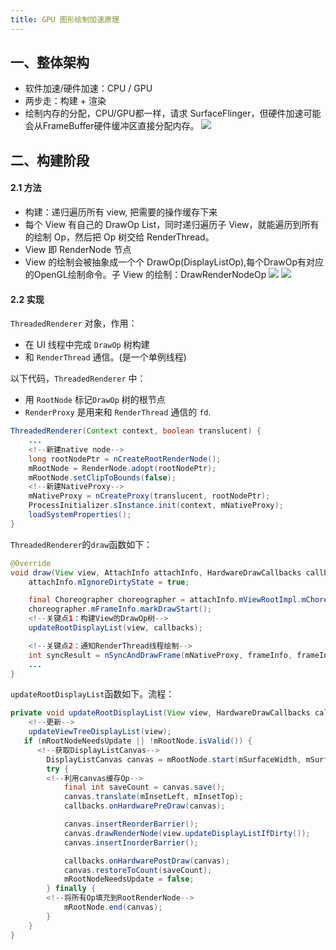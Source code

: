 ```yaml
---
title: GPU 图形绘制加速原理
---
```

## 一、整体架构
- 软件加速/硬件加速：CPU / GPU
- 两步走：构建 + 渲染
- 绘制内存的分配，CPU/GPU都一样，请求 SurfaceFlinger，但硬件加速可能会从FrameBuffer硬件缓冲区直接分配内存。
![](https://upload-images.jianshu.io/upload_images/1460468-22e4b5bba04b472b.jpg?imageMogr2/auto-orient/strip|imageView2/2/format/webp)
## 二、构建阶段
#### 2.1 方法
- 构建：递归遍历所有 view, 把需要的操作缓存下来
- 每个 View 有自己的 DrawOp List，同时递归遍历子 View，就能遍历到所有的绘制 Op，然后把 Op 树交给 RenderThread。
- View 即 RenderNode 节点
- View 的绘制会被抽象成一个个 DrawOp(DisplayListOp),每个DrawOp有对应的OpenGL绘制命令。子 View 的绘制：DrawRenderNodeOp
![](https://upload-images.jianshu.io/upload_images/1460468-d546b6e86e2a1f30.png?imageMogr2/auto-orient/strip|imageView2/2/w/1200/format/webp)
![](https://upload-images.jianshu.io/upload_images/1460468-1f3c83ffb4e74889.jpg?imageMogr2/auto-orient/strip|imageView2/2/format/webp)

#### 2.2 实现
`ThreadedRenderer` 对象，作用：
- 在 UI 线程中完成 `DrawOp` 树构建
- 和 `RenderThread` 通信。(是一个单例线程)

以下代码，`ThreadedRenderer` 中：
- 用 `RootNode` 标记`DrawOp` 树的根节点
- `RenderProxy` 是用来和 `RenderThread` 通信的 `fd`.

```Java
ThreadedRenderer(Context context, boolean translucent) {
    ...
    <!--新建native node-->
    long rootNodePtr = nCreateRootRenderNode();
    mRootNode = RenderNode.adopt(rootNodePtr);
    mRootNode.setClipToBounds(false);
    <!--新建NativeProxy-->
    mNativeProxy = nCreateProxy(translucent, rootNodePtr);
    ProcessInitializer.sInstance.init(context, mNativeProxy);
    loadSystemProperties();
}
```
`ThreadedRenderer`的`draw`函数如下：
```Java
@Override
void draw(View view, AttachInfo attachInfo, HardwareDrawCallbacks callbacks) {
    attachInfo.mIgnoreDirtyState = true;

    final Choreographer choreographer = attachInfo.mViewRootImpl.mChoreographer;
    choreographer.mFrameInfo.markDrawStart();
    <!--关键点1：构建View的DrawOp树-->
    updateRootDisplayList(view, callbacks);

    <!--关键点2：通知RenderThread线程绘制-->
    int syncResult = nSyncAndDrawFrame(mNativeProxy, frameInfo, frameInfo.length);
    ...
}
```
`updateRootDisplayList`函数如下。流程：
```Java
private void updateRootDisplayList(View view, HardwareDrawCallbacks callbacks) {
    <!--更新-->
    updateViewTreeDisplayList(view);
   if (mRootNodeNeedsUpdate || !mRootNode.isValid()) {
      <!--获取DisplayListCanvas-->
        DisplayListCanvas canvas = mRootNode.start(mSurfaceWidth, mSurfaceHeight);
        try {
        <!--利用canvas缓存Op-->
            final int saveCount = canvas.save();
            canvas.translate(mInsetLeft, mInsetTop);
            callbacks.onHardwarePreDraw(canvas);

            canvas.insertReorderBarrier();
            canvas.drawRenderNode(view.updateDisplayListIfDirty());
            canvas.insertInorderBarrier();

            callbacks.onHardwarePostDraw(canvas);
            canvas.restoreToCount(saveCount);
            mRootNodeNeedsUpdate = false;
        } finally {
        <!--将所有Op填充到RootRenderNode-->
            mRootNode.end(canvas);
        }
    }
}
```
